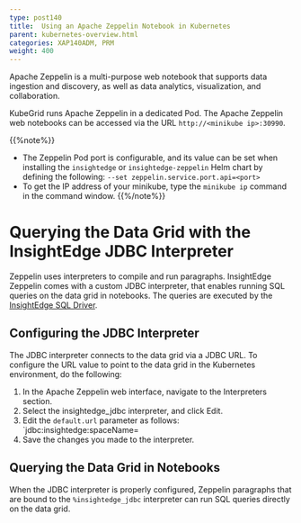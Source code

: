 ```yaml
---
type: post140
title:  Using an Apache Zeppelin Notebook in Kubernetes
parent: kubernetes-overview.html
categories: XAP140ADM, PRM
weight: 400
---
```


Apache Zeppelin is a multi-purpose web notebook that supports data ingestion and discovery, as well as data analytics, visualization, and collaboration.

KubeGrid runs Apache Zeppelin in a dedicated Pod. The Apache Zeppelin web notebooks can be accessed via the URL `http://<minikube ip>:30990`.

{{%note%}}
- The Zeppelin Pod port is configurable, and its value can be set when installing the `insightedge` or `insightedge-zeppelin` Helm chart by defining the following:  `--set zeppelin.service.port.api=<port>`
- To get the IP address of your minikube, type the `minikube ip` command in the command window.
{{%/note%}}

# Querying the Data Grid with the InsightEdge JDBC Interpreter

Zeppelin uses interpreters to compile and run paragraphs. InsightEdge Zeppelin comes with a custom JDBC interpreter, that enables running SQL queries on the data grid in notebooks. 
The queries are executed by the [InsightEdge SQL Driver](../dev-java/sql-query-intro.html).    

## Configuring the JDBC Interpreter

The JDBC interpreter connects to the data grid via a JDBC URL. To configure the URL value to point to the data grid in the Kubernetes environment, do the following:

1. In the Apache Zeppelin web interface, navigate to the Interpreters section.
1. Select the insightedge_jdbc interpreter, and click Edit.
1. Edit the `default.url` parameter as follows: `jdbc:insightedge:spaceName=<space-name>
1. Save the changes you made to the interpreter.

## Querying the Data Grid in Notebooks

When the JDBC interpreter is properly configured, Zeppelin paragraphs that are bound to the `%insightedge_jdbc` interpreter can run SQL queries directly on the data grid.
